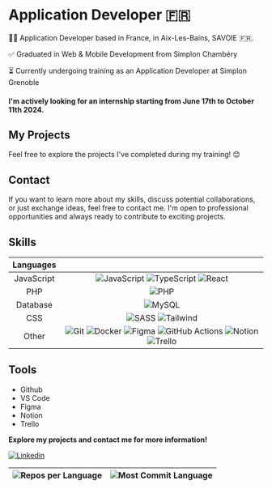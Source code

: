 # Application Developer 🇫🇷

👨‍💻 Application Developer based in France, in Aix-Les-Bains, SAVOIE 🇫🇷.

✅ Graduated in Web & Mobile Development from Simplon Chambéry

⏳ Currently undergoing training as an Application Developer at Simplon Grenoble

#### I'm actively looking for an internship starting from June 17th to October 11th 2024.

## My Projects

Feel free to explore the projects I've completed during my training! 😊

## Contact

If you want to learn more about my skills, discuss potential collaborations, or just exchange ideas, feel free to contact me. I'm open to professional opportunities and always ready to contribute to exciting projects.

## Skills

| Languages |  |
|:---------:|:----------:|
| JavaScript| <img src="https://img.shields.io/badge/JavaScript-323330?style=for-the-badge&amp;logo=javascript&amp;logoColor=F7DF1E" alt="JavaScript"> <img src="https://img.shields.io/badge/typescript-%23007ACC.svg?style=for-the-badge&amp;logo=typescript&amp;logoColor=white" alt="TypeScript"> <img src="https://img.shields.io/badge/React-20232A?style=for-the-badge&logo=react&logoColor=61DAFB" alt="React">|
| PHP       |  <img src="https://img.shields.io/badge/PHP-777BB4?style=for-the-badge&logo=php&logoColor=white" alt="PHP" style="max-widht:100%;">
| Database  | <img src="https://img.shields.io/badge/MySQL-00000F?style=for-the-badge&logo=mysql&logoColor=white" alt="MySQL" style="max-width: 100%;"> |
| CSS       | <img src="https://img.shields.io/badge/Sass-CC6699?style=for-the-badge&logo=sass&logoColor=white"  alt="SASS"> <img src="https://img.shields.io/badge/Tailwind_CSS-38B2AC?style=for-the-badge&logo=tailwind-css&logoColor=white" alt="Tailwind">|
| Other     | <img src="https://img.shields.io/badge/git-%23F05033.svg?style=for-the-badge&amp;logo=git&amp;logoColor=white" alt="Git"> <img src="https://img.shields.io/badge/docker-%230db7ed.svg?style=for-the-badge&amp;logo=docker&amp;logoColor=white" alt="Docker">   <img src="https://img.shields.io/badge/Figma-%23F24E1E.svg?style=for-the-badge&amp;logo=Figma&amp;logoColor=white" alt="Figma"> <img src="https://img.shields.io/badge/GitHub_Actions-2088FF.svg?style=for-the-badge&amp;logo=github-actions&amp;logoColor=white" alt="GitHub Actions"> <img src="https://img.shields.io/badge/Notion-000000.svg?style=for-the-badge&amp;logo=notion&amp;logoColor=white" alt="Notion"> <img src="https://img.shields.io/badge/Trello-0052CC.svg?style=for-the-badge&amp;logo=Trello&amp;logoColor=white" alt="Trello"> |

## Tools

- Github 
- VS Code 
- Figma 
- Notion 
- Trello

**Explore my projects and contact me for more information!**

[![Linkedin](https://img.shields.io/badge/LinkedIn-Christopher_Moron-blue?style=flat-square&logo=linkedin&labelColor=blue)](https://www.linkedin.com/in/christophermoron/)

| ![Repos per Language](http://github-profile-summary-cards.vercel.app/api/cards/repos-per-language?username=TryZorce&theme=github) | ![Most Commit Language](http://github-profile-summary-cards.vercel.app/api/cards/most-commit-language?username=TryZorce&theme=github) |
| --- | --- |
